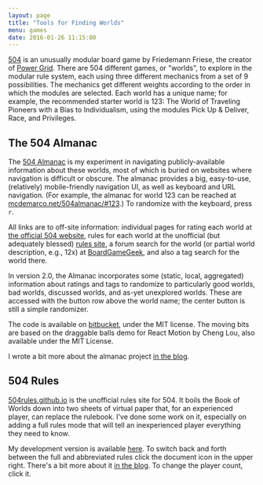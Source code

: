 ```yaml
---
layout: page
title: "Tools for Finding Worlds"
menu: games
date: 2016-01-26 11:15:00
---
```

[504](https://boardgamegeek.com/boardgame/175878/504) is an unusually modular board game by Friedemann Friese, the creator of [Power Grid](https://boardgamegeek.com/boardgame/2651/power-grid).  There are 504 different games, or "worlds", to explore in the modular rule system, each using three different mechanics from a set of 9 possibilities.  The mechanics get different weights according to the order in which the modules are selected.  Each world has a unique name; for example, the recommended starter world is 123: The World of Traveling Pioneers with a Bias to Individualism, using the modules Pick Up & Deliver, Race, and Privileges.

## The 504 Almanac

The [504 Almanac](/504almanac/) is my experiment in navigating publicly-available information about these worlds, most of which is buried on websites where navigation is difficult or obscure. The almanac provides a big, easy-to-use, (relatively) mobile-friendly navigation UI, as well as keyboard and URL navigation. (For example, the almanac for world 123 can be reached at [mcdemarco.net/504almanac/#123](/504almanac/#123).)  To randomize with the keyboard, press `r`.

All links are to off-site information:  individual pages for rating each world at [the official 504 website](http://504-2f.de), rules for each world at the unofficial (but adequately blessed) [rules site](http://504rules.github.io/), a forum search for the world (or partial world description, e.g., 12x) at [BoardGameGeek](https://boardgamegeek.com/boardgame/175878/504), and also a tag search for the world there.

In version 2.0, the Almanac incorporates some (static, local, aggregated) information about ratings and tags to randomize to particularly good worlds, bad worlds, discussed worlds, and as-yet unexplored worlds.  These are accessed with the button row above the world name; the center button is still a simple randomizer.

The code is available on [bitbucket](https://bitbucket.org/mcdemarco/504almanac/), under the MIT license.  The moving bits are based on the draggable balls demo for React Motion by Cheng Lou, also available under the MIT License.

I wrote a bit more about the almanac project [in the blog](/blog/2016/02/07/504-almanac/).

## 504 Rules

[504rules.github.io](http://504rules.github.io) is the unofficial rules site for 504.  It boils the Book of Worlds down into two sheets of virtual paper that, for an experienced player, can replace the rulebook.  I've done some work on it, especially on adding a full rules mode that will tell an inexperienced player everything they need to know.

My development version is available [here](/tools/504/rules/).  To switch back and forth between the full and abbreviated rules click the document icon in the upper right.  There's a bit more about it [in the blog](/blog/2016/07/15/10-hours/).  To change the player count, click it.

